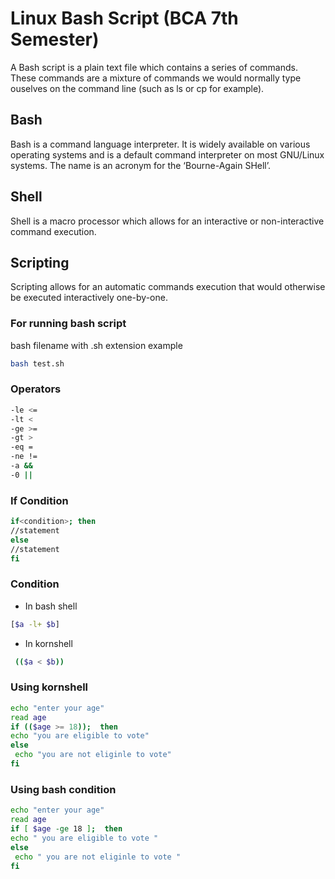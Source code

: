 # Linux Bash Script (BCA 7th Semester)

A Bash script is a plain text file which contains a series of commands. These commands are a mixture of commands we would normally type ouselves on the command line (such as ls or cp for example).

## Bash

Bash is a command language interpreter. It is widely available on various operating systems and is a default command interpreter on most GNU/Linux systems. The name is an acronym for the ‘Bourne-Again SHell’.

## Shell

Shell is a macro processor which allows for an interactive or non-interactive command execution.

## Scripting

Scripting allows for an automatic commands execution that would otherwise be executed interactively one-by-one.

### For running bash script

bash filename with .sh extension
example

```sh
bash test.sh
```

### Operators
```sh
-le <=
-lt <
-ge >=
-gt >
-eq =
-ne !=
-a &&
-0 ||
```
### If Condition

```sh
if<condition>; then
//statement
else
//statement
fi
```

### Condition

- In bash shell  
```sh
[$a -l+ $b]
```
- In kornshell 
```sh
 (($a < $b))
 ```

### Using kornshell

```sh
echo "enter your age"
read age
if (($age >= 18));  then
echo "you are eligible to vote"
else
 echo "you are not eliginle to vote"
fi
```

### Using bash condition

```sh
echo "enter your age"
read age
if [ $age -ge 18 ];  then
echo " you are eligible to vote "
else
 echo " you are not eliginle to vote "
fi
```

